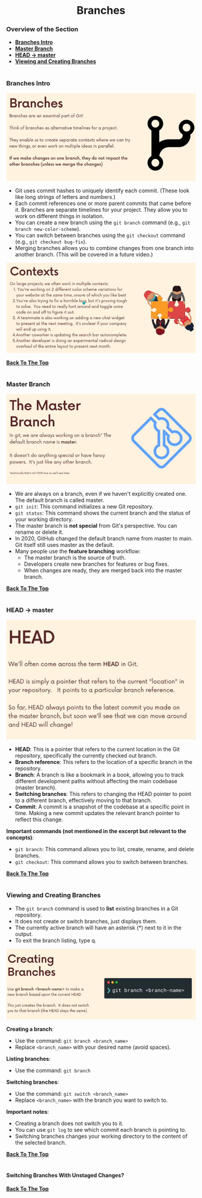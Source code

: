 <h1 align="center">Branches</h1>

### Overview of the Section
* **[Branches Intro](#branches)**
* **[Master Branch](#master)**
* **[HEAD -> master](#head-master)**
* **[Viewing and Creating Branches](#view-branches)**

#
### <a name="branches">Branches Intro</a>

![branches_2](https://github.com/tsokac2/-_-_Git_and_GitHub_CheatSheet/blob/main/src/16.JPG)

- Git uses commit hashes to uniquely identify each commit. (These look like long strings of letters and numbers.)
- Each commit references one or more parent commits that came before it.
Branches are separate timelines for your project. They allow you to work on different things in isolation.
- You can create a new branch using the ``git branch`` command (e.g., ``git branch new-color-scheme``).
- You can switch between branches using the ``git checkout`` command (e.g., ``git checkout bug-fix``).
- Merging branches allows you to combine changes from one branch into another branch. (This will be covered in a future video.)

![branches](https://github.com/tsokac2/-_-_Git_and_GitHub_CheatSheet/blob/main/src/15.JPG)

**[Back To The Top](#Overview-of-the-Section)**
#

### <a name="master">Master Branch</a>

![Master](https://github.com/tsokac2/-_-_Git_and_GitHub_CheatSheet/blob/main/src/17.JPG)

- We are always on a branch, even if we haven't explicitly created one. The default branch is called master.
- ``git init``: This command initializes a new Git repository.
- ``git status``: This command shows the current branch and the status of your working directory.
- The master branch is **not special** from Git's perspective. You can rename or delete it.
- In 2020, GitHub changed the default branch name from master to main. Git itself still uses master as the default.
- Many people use the **feature branching** workflow:
    - The master branch is the source of truth.
    - Developers create new branches for features or bug fixes.
    - When changes are ready, they are merged back into the master branch.

**[Back To The Top](#Overview-of-the-Section)**
#

### <a name="head-master">HEAD -> master</a>

![head](https://github.com/tsokac2/-_-_Git_and_GitHub_CheatSheet/blob/main/src/18.JPG)

- **HEAD**: This is a pointer that refers to the current location in the Git repository, specifically the currently checked out branch.
- **Branch reference**: This refers to the location of a specific branch in the repository.
- **Branch**: A branch is like a bookmark in a book, allowing you to track different development paths without affecting the main codebase (master branch).
- **Switching branches**: This refers to changing the HEAD pointer to point to a different branch, effectively moving to that branch.
- **Commit**: A commit is a snapshot of the codebase at a specific point in time. Making a new commit updates the relevant branch pointer to reflect this change.

**Important commands (not mentioned in the excerpt but relevant to the concepts)**:

- ``git branch``: This command allows you to list, create, rename, and delete branches.
- ``git checkout``: This command allows you to switch between branches.

**[Back To The Top](#Overview-of-the-Section)**
#

### <a name="view-branches">Viewing and Creating Branches</a>

- The ``git branch`` command is used to **list** existing branches in a Git repository.
- It does not create or switch branches, just displays them.
- The currently active branch will have an asterisk (*) next to it in the output.
- To exit the branch listing, type q.

![create_branche](https://github.com/tsokac2/-_-_Git_and_GitHub_CheatSheet/blob/main/src/19.JPG)

**Creating a branch**:
- Use the command: ``git branch <branch_name>``
- Replace ``<branch_name>`` with your desired name (avoid spaces).

**Listing branches**:
- Use the command: ``git branch``

**Switching branches**:
- Use the command: ``git switch <branch_name>``
- Replace ``<branch_name>`` with the branch you want to switch to.

**Important notes**:
- Creating a branch does not switch you to it.
- You can use ``git log`` to see which commit each branch is pointing to.
- Switching branches changes your working directory to the content of the selected branch.

**[Back To The Top](#Overview-of-the-Section)**
#

#### Switching Branches With Unstaged Changes?

**[Back To The Top](#Overview-of-the-Section)**
#
